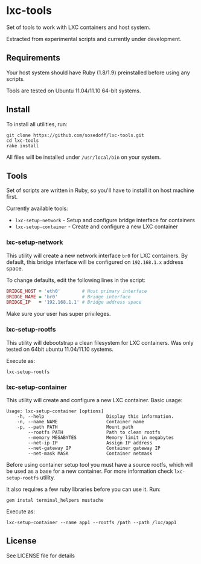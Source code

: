 # lxc-tools

Set of tools to work with LXC containers and host system. 

Extracted from experimental scripts and currently under development.

## Requirements

Your host system should have Ruby (1.8/1.9) preinstalled before using any scripts.

Tools are tested on Ubuntu 11.04/11.10 64-bit systems. 

## Install

To install all utilities, run:

```
git clone https://github.com/sosedoff/lxc-tools.git
cd lxc-tools
rake install
```

All files will be installed under `/usr/local/bin` on your system.

## Tools

Set of scripts are written in Ruby, so you'll have to install it on host machine first.

Currently available tools:

- `lxc-setup-network` - Setup and configure bridge interface for containers
- `lxc-setup-container` - Create and configure a new LXC container

### lxc-setup-network

This utility will create a new network interface `br0` for LXC containers. By default,
this bridge interface will be configured on `192.168.1.x` address space. 

To change defaults, edit the following lines in the script:

```ruby
BRIDGE_HOST = 'eth0'        # Host primary interface
BRIDGE_NAME = 'br0'         # Bridge interface
BRIDGE_IP   = '192.168.1.1' # Bridge address space
```

Make sure your user has super privileges.

### lxc-setup-rootfs

This utility will debootstrap a clean filesystem for LXC containers. Was only tested
on 64bit ubuntu 11.04/11.10 systems. 

Execute as:

```
lxc-setup-rootfs
```

### lxc-setup-container

This utility will create and configure a new LXC container. Basic usage:

```
Usage: lxc-setup-container [options]
    -h, --help                       Display this information.
    -n, --name NAME                  Container name
    -p, --path PATH                  Mount path
        --rootfs PATH                Path to clean rootfs
        --memory MEGABYTES           Memory limit in megabytes
        --net-ip IP                  Assign IP address
        --net-gateway IP             Container gateway IP
        --net-mask MASK              Container netmask
```

Before using container setup tool you must have a source rootfs, which will be used
as a base for a new container. For more information check `lxc-setup-rootfs` utility.

It also requires a few ruby libraries before you can use it. Run:

```
gem instal terminal_helpers mustache
```

Execute as: 

```
lxc-setup-container --name app1 --rootfs /path --path /lxc/app1
```

## License

See LICENSE file for details
